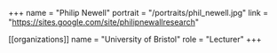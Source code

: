 +++
name = "Philip Newell"
portrait = "/portraits/phil_newell.jpg"
link = "https://sites.google.com/site/philipnewallresearch"

[[organizations]]
name = "University of Bristol"
role = "Lecturer"
+++

